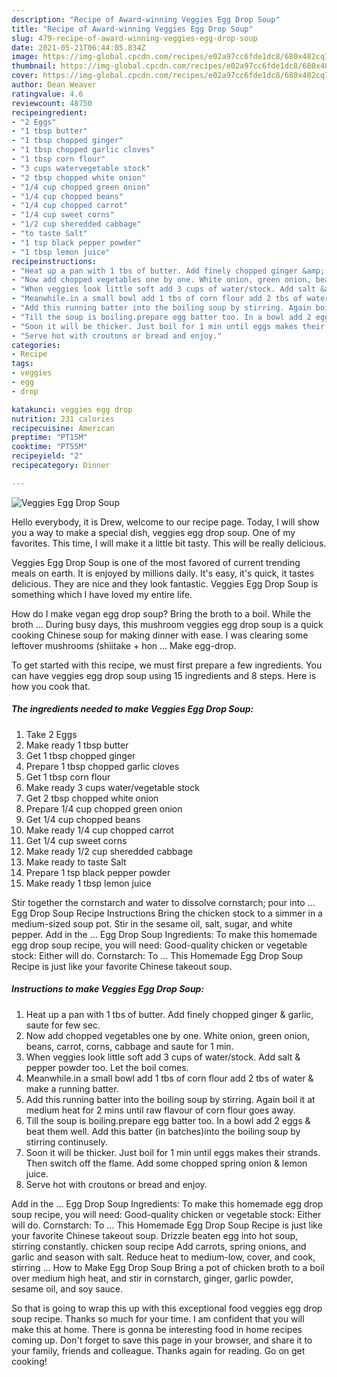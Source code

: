 ```yaml
---
description: "Recipe of Award-winning Veggies Egg Drop Soup"
title: "Recipe of Award-winning Veggies Egg Drop Soup"
slug: 479-recipe-of-award-winning-veggies-egg-drop-soup
date: 2021-05-21T06:44:05.834Z
image: https://img-global.cpcdn.com/recipes/e02a97cc6fde1dc8/680x482cq70/veggies-egg-drop-soup-recipe-main-photo.jpg
thumbnail: https://img-global.cpcdn.com/recipes/e02a97cc6fde1dc8/680x482cq70/veggies-egg-drop-soup-recipe-main-photo.jpg
cover: https://img-global.cpcdn.com/recipes/e02a97cc6fde1dc8/680x482cq70/veggies-egg-drop-soup-recipe-main-photo.jpg
author: Dean Weaver
ratingvalue: 4.6
reviewcount: 48750
recipeingredient:
- "2 Eggs"
- "1 tbsp butter"
- "1 tbsp chopped ginger"
- "1 tbsp chopped garlic cloves"
- "1 tbsp corn flour"
- "3 cups watervegetable stock"
- "2 tbsp chopped white onion"
- "1/4 cup chopped green onion"
- "1/4 cup chopped beans"
- "1/4 cup chopped carrot"
- "1/4 cup sweet corns"
- "1/2 cup sheredded cabbage"
- "to taste Salt"
- "1 tsp black pepper powder"
- "1 tbsp lemon juice"
recipeinstructions:
- "Heat up a pan with 1 tbs of butter. Add finely chopped ginger &amp; garlic, saute for few sec."
- "Now add chopped vegetables one by one. White onion, green onion, beans, carrot, corns, cabbage and saute for 1 min."
- "When veggies look little soft add 3 cups of water/stock. Add salt &amp; pepper powder too. Let the boil comes."
- "Meanwhile.in a small bowl add 1 tbs of corn flour add 2 tbs of water &amp; make a running batter."
- "Add this running batter into the boiling soup by stirring. Again boil it at medium heat for 2 mins until raw flavour of corn flour goes away."
- "Till the soup is boiling.prepare egg batter too. In a bowl add 2 eggs &amp; beat them well. Add this batter (in batches)into the boiling soup by stirring continusely."
- "Soon it will be thicker. Just boil for 1 min until eggs makes their strands. Then switch off the flame. Add some chopped spring onion &amp; lemon juice."
- "Serve hot with croutons or bread and enjoy."
categories:
- Recipe
tags:
- veggies
- egg
- drop

katakunci: veggies egg drop 
nutrition: 231 calories
recipecuisine: American
preptime: "PT15M"
cooktime: "PT55M"
recipeyield: "2"
recipecategory: Dinner

---
```



![Veggies Egg Drop Soup](https://img-global.cpcdn.com/recipes/e02a97cc6fde1dc8/680x482cq70/veggies-egg-drop-soup-recipe-main-photo.jpg)

Hello everybody, it is Drew, welcome to our recipe page. Today, I will show you a way to make a special dish, veggies egg drop soup. One of my favorites. This time, I will make it a little bit tasty. This will be really delicious.

Veggies Egg Drop Soup is one of the most favored of current trending meals on earth. It is enjoyed by millions daily. It's easy, it's quick, it tastes delicious. They are nice and they look fantastic. Veggies Egg Drop Soup is something which I have loved my entire life.

How do I make vegan egg drop soup? Bring the broth to a boil. While the broth … During busy days, this mushroom veggies egg drop soup is a quick cooking Chinese soup for making dinner with ease. I was clearing some leftover mushrooms (shiitake + hon … Make egg-drop.


To get started with this recipe, we must first prepare a few ingredients. You can have veggies egg drop soup using 15 ingredients and 8 steps. Here is how you cook that.

<!--inarticleads1-->

##### The ingredients needed to make Veggies Egg Drop Soup:

1. Take 2 Eggs
1. Make ready 1 tbsp butter
1. Get 1 tbsp chopped ginger
1. Prepare 1 tbsp chopped garlic cloves
1. Get 1 tbsp corn flour
1. Make ready 3 cups water/vegetable stock
1. Get 2 tbsp chopped white onion
1. Prepare 1/4 cup chopped green onion
1. Get 1/4 cup chopped beans
1. Make ready 1/4 cup chopped carrot
1. Get 1/4 cup sweet corns
1. Make ready 1/2 cup sheredded cabbage
1. Make ready to taste Salt
1. Prepare 1 tsp black pepper powder
1. Make ready 1 tbsp lemon juice


Stir together the cornstarch and water to dissolve cornstarch; pour into … Egg Drop Soup Recipe Instructions Bring the chicken stock to a simmer in a medium-sized soup pot. Stir in the sesame oil, salt, sugar, and white pepper. Add in the … Egg Drop Soup Ingredients: To make this homemade egg drop soup recipe, you will need: Good-quality chicken or vegetable stock: Either will do. Cornstarch: To … This Homemade Egg Drop Soup Recipe is just like your favorite Chinese takeout soup. 

<!--inarticleads2-->

##### Instructions to make Veggies Egg Drop Soup:

1. Heat up a pan with 1 tbs of butter. Add finely chopped ginger &amp; garlic, saute for few sec.
1. Now add chopped vegetables one by one. White onion, green onion, beans, carrot, corns, cabbage and saute for 1 min.
1. When veggies look little soft add 3 cups of water/stock. Add salt &amp; pepper powder too. Let the boil comes.
1. Meanwhile.in a small bowl add 1 tbs of corn flour add 2 tbs of water &amp; make a running batter.
1. Add this running batter into the boiling soup by stirring. Again boil it at medium heat for 2 mins until raw flavour of corn flour goes away.
1. Till the soup is boiling.prepare egg batter too. In a bowl add 2 eggs &amp; beat them well. Add this batter (in batches)into the boiling soup by stirring continusely.
1. Soon it will be thicker. Just boil for 1 min until eggs makes their strands. Then switch off the flame. Add some chopped spring onion &amp; lemon juice.
1. Serve hot with croutons or bread and enjoy.


Add in the … Egg Drop Soup Ingredients: To make this homemade egg drop soup recipe, you will need: Good-quality chicken or vegetable stock: Either will do. Cornstarch: To … This Homemade Egg Drop Soup Recipe is just like your favorite Chinese takeout soup. Drizzle beaten egg into hot soup, stirring constantly. chicken soup recipe Add carrots, spring onions, and garlic and season with salt. Reduce heat to medium-low, cover, and cook, stirring … How to Make Egg Drop Soup Bring a pot of chicken broth to a boil over medium high heat, and stir in cornstarch, ginger, garlic powder, sesame oil, and soy sauce. 

So that is going to wrap this up with this exceptional food veggies egg drop soup recipe. Thanks so much for your time. I am confident that you will make this at home. There is gonna be interesting food in home recipes coming up. Don't forget to save this page in your browser, and share it to your family, friends and colleague. Thanks again for reading. Go on get cooking!
